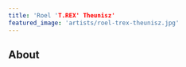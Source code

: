 ```yaml
---
title: 'Roel 'T.REX' Theunisz'
featured_image: 'artists/roel-trex-theunisz.jpg'
---
```


## About


